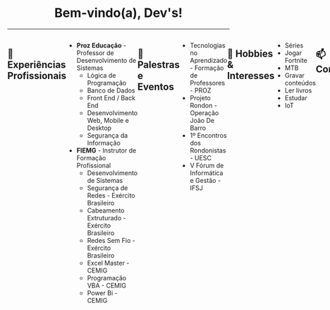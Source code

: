 
  <style>
    .container {
      display: flex;
      justify-content: space-between;
    }

    .column {
      width: 48%;
    }

    .column img {
      float: right;
      margin-left: 10px;
    }
  </style>
</head>
<body>

  <h1 align="center">Bem-vindo(a), Dev's!</h1>
  <hr />

  <div class="container">
    <!-- Coluna Esquerda -->
    <div class="column">
      <p align="left">
        <b>Galerinha!</b> <br/>
        Sou <b>Juliano Silva</b>, Professor de Desenvolvimento de Sistemas - Desenvolvedor BackEnd - Analista de Dados 
      </p>

      <p align="left">
        Professor de Desenvolvimento de Sistemas - Apaixonado por lecionar e fã dos meus alunos!  
        <a href="https://www.youtube.com/@Julianoqm">YouTube</a> e 
        <a href="https://www.instagram.com/julianoqm">Instagram</a>.
      </p>

      <p align="left">
        Participei de Diversos eventos de tecnologia atuando como mentor e tutor!
      </p>
    </div>

    <!-- Coluna Direita -->
    <div class="column">
      <a href="https://github.com/JulianoSilva05" target="_blank">
        <img src="https://cdn.iconscout.com/icon/free/png-256/github-108-438008.png" width="48px" height="48px" alt="GitHub">
      </a>

      <a href="https://www.instagram.com/julianoqm" target="_blank">
        <img src="https://cdn.icon-icons.com/icons2/1211/PNG/512/1491579602-yumminkysocialmedia36_83067.png" width="48px" height="48px" alt="Instagram">
      </a>

      <a href="https://www.youtube.com/@Julianoqm" target="_blank">
        <img src="https://i.ibb.co/kSWhXVq/youtube.png" width="48px" height="48px" alt="YouTube">
      </a>

      <a href="https://www.linkedin.com/in/julianogti/" target="_blank">
        <img src="https://i.ibb.co/Kx2GSrT/linkedin.png" width="48px" height="48px" alt="LinkedIn">
      </a>
    </div>
  </div>
  <h2>🚀 Experiências Profissionais</h2>
  <ul>
    <li><b>Proz Educação</b> - Professor de Desenvolvimento de Sistemas 
      <ul>
        <li>Lógica de Programação </li>
        <li>Banco de Dados</li>
        <li>Front End / Back End</li>
        <li>Desenvolvimento Web, Mobile e Desktop</li>
        <li>Segurança da Informação </li>
      </ul>
    </li>
    <li><b>FIEMG</b> - Instrutor de Formação Profissional
      <ul>
        <li>Desenvolvimento de Sistemas</li>
        <li>Segurança de Redes - Exército Brasileiro</li>
        <li>Cabeamento Extruturado - Exército Brasileiro</li>
        <li>Redes Sem Fio - Exército Brasileiro</li>
        <li>Excel Master - CEMIG</li>
        <li>Programação VBA - CEMIG</li>
        <li>Power Bi - CEMIG</li>
      </ul>
    </li>
  </ul>
  
  <h2>🎤 Palestras e Eventos</h2>
  <ul>
    <li>Tecnologias no Aprendizado - Formação de Professores - PROZ</li>
    <li>Projeto Rondon - Operação João De Barro</li>
    <li>1º Encontros dos Rondonistas - UESC</li>
    <li>V Fórum de Informática e Gestão - IFSJ</li>
  </ul>
  
  <h2>👾 Hobbies & Interesses</h2>
  <ul>
    <li>Séries</li>
    <li>Jogar Fortnite</li>
    <li>MTB</li>
    <li>Gravar conteúdos</li>
    <li>Ler livros</li>
    <li>Estudar</li>
    <li>IoT</li>
  </ul>
  
  <h2>📫 Contato</h2>
  <p>
    Fique à vontade para me chamar, ficarei muito feliz em poder ajudar!<br/>
    📧 <a href="mailto:julianoqm@gmail.com">juliano@gmail.com</a>
  </p>
  
  
  <h2>🛠️ Linguagens e Ferramentas</h2>
  <p align="left">
    <img src="https://raw.githubusercontent.com/devicons/devicon/master/icons/html5/html5-original-wordmark.svg" alt="HTML5" width="40" height="40"/>
    <img src="https://raw.githubusercontent.com/devicons/devicon/master/icons/css3/css3-original-wordmark.svg" alt="CSS3" width="40" height="40"/>
    <img src="https://raw.githubusercontent.com/devicons/devicon/master/icons/javascript/javascript-original.svg" alt="JavaScript" width="40" height="40"/>
    <img src="https://www.learnstorybook.com/intro-to-storybook/logo-jest.png" alt="Jest" width="40" height="40"/>
    <img src="https://raw.githubusercontent.com/devicons/devicon/master/icons/react/react-original-wordmark.svg" alt="React" width="40" height="40"/>
    <img src="https://raw.githubusercontent.com/devicons/devicon/master/icons/redux/redux-original.svg" alt="Redux" width="40" height="40"/>
    <img src="https://raw.githubusercontent.com/devicons/devicon/master/icons/mysql/mysql-original-wordmark.svg" alt="MySQL" width="40" height="40"/>
    <img src="https://raw.githubusercontent.com/devicons/devicon/master/icons/mongodb/mongodb-original-wordmark.svg" alt="MongoDB" width="40" height="40"/>
    <img src="https://raw.githubusercontent.com/devicons/devicon/master/icons/nodejs/nodejs-original-wordmark.svg" alt="Node.js" width="40" height="40"/>
    <img src="https://raw.githubusercontent.com/devicons/devicon/master/icons/linux/linux-original.svg" alt="Linux" width="40" height="40"/>
    <img src="https://raw.githubusercontent.com/devicons/devicon/master/icons/git/git-original.svg" alt="Git" width="40" height="40"/>
    <img src="https://raw.githubusercontent.com/devicons/devicon/master/icons/python/python-plain.svg" alt="Python" width="40" height="40"/>
    <img src="https://raw.githubusercontent.com/devicons/devicon/master/icons/jquery/jquery-plain.svg" alt="JQuery" width="40" height="40"/>
    <img src="https://raw.githubusercontent.com/devicons/devicon/master/icons/php/php-plain.svg" alt="PHP" width="40" height="40"/>
    <img src="https://raw.githubusercontent.com/devicons/devicon/master/icons/django/django-plain.svg" alt="Django" width="40" height="40"/>
    <img src="https://raw.githubusercontent.com/devicons/devicon/master/icons/bootstrap/bootstrap-plain.svg" alt="Bootstrap" width="40" height="40"/>
    <img src="https://raw.githubusercontent.com/devicons/devicon/master/icons/c/c-plain.svg" alt="C" width="40" height="40"/>
    <img src="https://raw.githubusercontent.com/devicons/devicon/master/icons/docker/docker-plain.svg" alt="Docker" width="40" height="40"/>
    <img src="https://raw.githubusercontent.com/devicons/devicon/master/icons/postgresql/postgresql-plain.svg" alt="PostgreSQL" width="40" height="40"/>
    <img src="https://raw.githubusercontent.com/devicons/devicon/master/icons/typescript/typescript-plain.svg" alt="TypeScript" width="40" height="40"/>
    <img src="https://github.com/dnmfarrell/Perl-Icons/blob/master/Icons/Perl_Onion_Color.svg" alt="Perl" width="40" height="40"/>
  </p>
  
  
  <p align="center">
    ⭐️ Baseado em <a href="https://github.com/CallmeMehdi">CallmeMehdi</a>
  </p>
  
  ---


